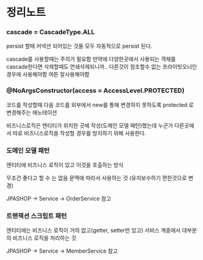 # 정리노트











### cascade = CascadeType.ALL 

persist 할때 커넥션 되어있는 것들 모두 자동적으로 persist 된다. 

cascade를 사용할때는 주의가 필요함 만약에 다양한곳에서 사용되는 객체를 cascade한다면 삭제할때도 연쇄삭제되니까.. 다른것이 참조할수 없는 프라이빗오너인경우에 사용해야함 여튼 잘사용해야함





### @NoArgsConstructor(access = AccessLevel.PROTECTED)

코드를 작성할때 다음 코드를 외부에서 new를 통해 변경하지 못하도록 protected 로 변경해주는 애노테이션

비즈니스로직은 엔티티가 위치한 곳에 작성(도메인 모델 패턴)했는데 누군가 다른곳에서 따로 비즈니스로직을 작성할 경우를 방지하기 위해 사용한다.





### 도메인 모델 패턴

엔티티에 비즈니스 로직이 있고 이것을 호출하는 방식

무조건 좋다고 할 수 는 없음 문맥에 따라서 사용하는 것 (유지보수하기 편한것으로 변경)

JPASHOP -> Service -> OrderService 참고



### 트랜잭션 스크립트 패턴

엔티티에는 비즈니스 로직이 거의 없고(getter, setter만 있고) 서비스 계층에서 대부분의 비즈니스 로직을 처리하는 것

JPASHOP -> Service -> MemberService 참고